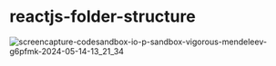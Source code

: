 # reactjs-folder-structure

![screencapture-codesandbox-io-p-sandbox-vigorous-mendeleev-g6pfmk-2024-05-14-13_21_34](https://github.com/KareemE125/reactjs-folder-structure/assets/61433385/d116646c-2710-4e85-bae1-214ceca2c3b6)
